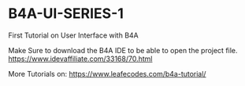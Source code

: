 # B4A-UI-SERIES-1
First Tutorial on User Interface with B4A

Make Sure to download the B4A IDE to be able to open the project file. 
https://www.idevaffiliate.com/33168/70.html

More Tutorials on: https://www.leafecodes.com/b4a-tutorial/
